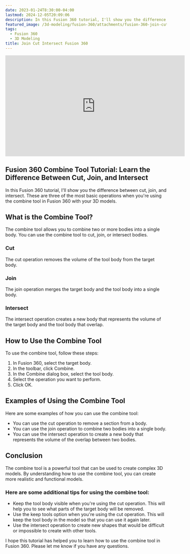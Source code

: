 ```yaml
---
date: 2023-01-24T8:30:00-04:00
lastmod: 2024-12-05T20:09:06
description: In this Fusion 360 tutorial, I'll show you the difference between cut, join, and intersect. These are three of the most basic operations when you're using the combine tool in Fusion 360 with your 3D models.
featured_image: /3d-modeling/fusion-360/attachments/fusion-360-join-cut-intersect.jpg
tags:
  - Fusion 360
  - 3D Modeling
title: Join Cut Intersect Fusion 360
---
```


<div class="iframe-16-9-container">
<iframe class="youTubeIframe" width="560" height="315" src="https://www.youtube.com/embed/iLr9d8Gp7Ls?rel=0" title="YouTube video player" frameborder="0" allow="accelerometer; autoplay; clipboard-write; encrypted-media; gyroscope; picture-in-picture; web-share" allowfullscreen></iframe>
</div>

## Fusion 360 Combine Tool Tutorial: Learn the Difference Between Cut, Join, and Intersect

In this Fusion 360 tutorial, I'll show you the difference between cut, join, and intersect. These are three of the most basic operations when you're using the combine tool in Fusion 360 with your 3D models.

## What is the Combine Tool?

The combine tool allows you to combine two or more bodies into a single body. You can use the combine tool to cut, join, or intersect bodies.

### Cut

The cut operation removes the volume of the tool body from the target body.

### Join

The join operation merges the target body and the tool body into a single body.

### Intersect

The intersect operation creates a new body that represents the volume of the target body and the tool body that overlap.

## How to Use the Combine Tool

To use the combine tool, follow these steps:

1. In Fusion 360, select the target body.
2. In the toolbar, click Combine.
3. In the Combine dialog box, select the tool body.
4. Select the operation you want to perform.
5. Click OK.

## Examples of Using the Combine Tool

Here are some examples of how you can use the combine tool:

- You can use the cut operation to remove a section from a body.
- You can use the join operation to combine two bodies into a single body.
- You can use the intersect operation to create a new body that represents the volume of the overlap between two bodies.

## Conclusion

The combine tool is a powerful tool that can be used to create complex 3D models. By understanding how to use the combine tool, you can create more realistic and functional models.

### Here are some additional tips for using the combine tool:

- Keep the tool body visible when you're using the cut operation. This will help you to see what parts of the target body will be removed.
- Use the keep tools option when you're using the cut operation. This will keep the tool body in the model so that you can use it again later.
- Use the intersect operation to create new shapes that would be difficult or impossible to create with other tools.

I hope this tutorial has helped you to learn how to use the combine tool in Fusion 360. Please let me know if you have any questions.

